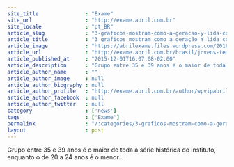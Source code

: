 ```yaml
---
site_title               : "Exame"
site_url                 : "http://exame.abril.com.br"
site_locale              : "pt_BR"
article_slug             : "3-graficos-mostram-como-a-geracao-y-lida-com-casamento"
article_title            : "3 gráficos mostram como a geração Y lida com casamento"
article_image            : "https://abrilexame.files.wordpress.com/2016/09/size_960_16_9_thinkstockphotos-4734249662.jpg?quality=70&strip=all&w=960"
article_url              : "http://exame.abril.com.br/brasil/jovens-tem-menor-taxa-de-casamentos-em-40-anos-veja-grafico/"
article_published_at     : "2015-12-01T16:07:08-02:00"
article_description      : "Grupo entre 35 e 39 anos é o maior de toda a série histórica do instituto, enquanto o de 20 a 24 anos é o menor..."
article_author_name      : ""
article_author_image     : null
article_author_biography : null
article_author_profile   : "http://exame.abril.com.br/author/wpvipabril/"
article_author_facebook  : null
article_author_twitter   : null
category                 : ['news']
tags                     : ['Exame']
permalink                : "/:categories/3-graficos-mostram-como-a-geracao-y-lida-com-casamento/"
layout                   : post
---
```


Grupo entre 35 e 39 anos é o maior de toda a série histórica do instituto, enquanto o de 20 a 24 anos é o menor...
